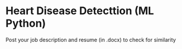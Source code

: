 # Heart Disease Detecttion (ML Python)
Post your job description and resume (in .docx) to check for similarity 
